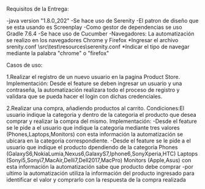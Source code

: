 Requisitos de la Entrega:

-java version "1.8.0_202"
-Se hace uso de Serenity 
-El patron de diseño que se esta usando es Screenplay
-Como gestor de dependencias se uso Gradle 7.6.4
-Se hace uso de Cucumber
-Navegadores: La automatización se realizo en los navegadores Chrome y Firefox
    *Ingresar el archivo srenity.conf  \src\test\resources\serenity.conf
    *Indicar el tipo de navegar mediante la palabra "chrome" o "firefox" 

Casos de uso:

1.Realizar el registro de un nuevo usuario en la pagina Product Store.
Implementación: Desde el feature se deben ingresar un usuario y una contraseña, la automatización
realizara todo el proceso de registro y validara que se pueda hacer el login con dichas credenciales.

2.Realizar una compra, añadiendo productos al carrito.
Condiciones:El usuario indique la categoria y dentro de la categoria el producto que desea comprar y realizar 
la compra del mismo.
Implementación:
-Desde el feature se le pide a el usuario que indique la categoria mediante tres valores (Phones,Laptops,Monitors)
con esta información la automatización se ubicara en la categoria correspondiente.
-Desde el feature se le pide a el usuario que indique el producto dpendiendo de la categoria
Phones (GalaxyS6,NokiaLumia,Nexus6,GalaxyS7,Iphone6,SonyXperia,HTC)
Laptops  (Sonyi5,Sonyi7,MacAir,Delli7,Dell2017,MacPro)
Monitors  (Apple,Asus)
con esta información la automatización sabe que producto debe comprar
-por ultimo la automatización utiliza la información del producto ingresado para identificar el valor
y comprarlo con la respuesta de la compra realizada